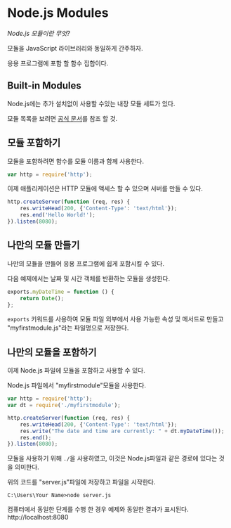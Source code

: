 # Node.js Modules
*Node.js 모듈이란 무엇?*

모듈을 JavaScript 라이브러리와 동일하게 간주하자.

응용 프로그램에 포함 할 함수 집합이다.

## Built-in Modules
Node.js에는 추가 설치없이 사용할 수있는 내장 모듈 세트가 있다.

모듈 목록을 보려면 <a href="https://nodejs.org/api/" target="_blank">공식 문서</a>를 참조 할 것.

## 모듈 포함하기
모듈을 포함하려면 함수를 모듈 이름과 함께 사용한다.
```js
var http = require('http');
```

이제 애플리케이션은 HTTP 모듈에 액세스 할 수 있으며 서버를 만들 수 있다.
```js
http.createServer(function (req, res) {
	res.writeHead(200, {'Content-Type': 'text/html'});
	res.end('Hello World!');
}).listen(8080);
```

## 나만의 모듈 만들기
나만의 모듈을 만들어 응용 프로그램에 쉽게 포함시킬 수 있다.

다음 예제에서는 날짜 및 시간 객체를 반환하는 모듈을 생성한다.
```js
exports.myDateTime = function () {
	return Date();
};
```
`exports` 키워드를 사용하여 모듈 파일 외부에서 사용 가능한 속성 및 메서드로 만들고 "myfirstmodule.js"라는 파일명으로 저장한다.

## 나만의 모듈을 포함하기
이제 Node.js 파일에 모듈을 포함하고 사용할 수 있다.

Node.js 파일에서 "myfirstmodule"모듈을 사용한다.
```js
var http = require('http');
var dt = require('./myfirstmodule');

http.createServer(function (req, res) {
	res.writeHead(200, {'Content-Type': 'text/html'});
	res.write("The date and time are currently: " + dt.myDateTime());
	res.end();
}).listen(8080);
```
모듈을 사용하기 위해 `./`을 사용하였고, 이것은 Node.js파일과 같은 경로에 있다는 것을 의미한다.

위의 코드를 "server.js"파일에 저장하고 파일을 시작한다.

```
C:\Users\Your Name>node server.js
```

컴퓨터에서 동일한 단계를 수행 한 경우 예제와 동일한 결과가 표시된다. http://localhost:8080